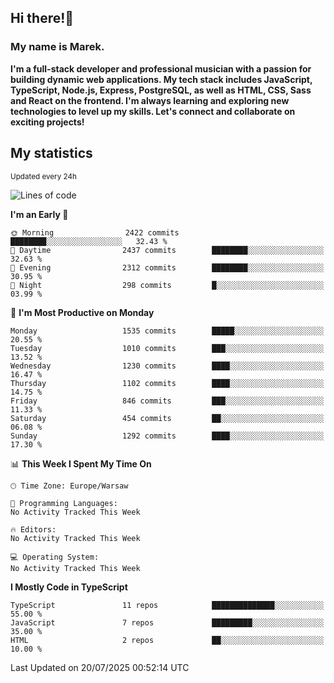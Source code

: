 ## Hi there!👋 ##
### My name is Marek. ###

**I'm a full-stack developer and professional musician with a passion for building dynamic web applications. My tech stack includes JavaScript, TypeScript, Node.js, Express, PostgreSQL, as well as HTML, CSS, Sass and React on the frontend. I'm always learning and exploring new technologies to level up my skills. Let's connect and collaborate on exciting projects!**

## My statistics ##
<sub>Updated every 24h</sub>
<!--START_SECTION:waka-->
![Lines of code](https://img.shields.io/badge/From%20Hello%20World%20I%27ve%20Written-933.8%20thousand%20lines%20of%20code-blue)

**I'm an Early 🐤** 

```text
🌞 Morning                2422 commits        ████████░░░░░░░░░░░░░░░░░   32.43 % 
🌆 Daytime                2437 commits        ████████░░░░░░░░░░░░░░░░░   32.63 % 
🌃 Evening                2312 commits        ████████░░░░░░░░░░░░░░░░░   30.95 % 
🌙 Night                  298 commits         █░░░░░░░░░░░░░░░░░░░░░░░░   03.99 % 
```
📅 **I'm Most Productive on Monday** 

```text
Monday                   1535 commits        █████░░░░░░░░░░░░░░░░░░░░   20.55 % 
Tuesday                  1010 commits        ███░░░░░░░░░░░░░░░░░░░░░░   13.52 % 
Wednesday                1230 commits        ████░░░░░░░░░░░░░░░░░░░░░   16.47 % 
Thursday                 1102 commits        ████░░░░░░░░░░░░░░░░░░░░░   14.75 % 
Friday                   846 commits         ███░░░░░░░░░░░░░░░░░░░░░░   11.33 % 
Saturday                 454 commits         ██░░░░░░░░░░░░░░░░░░░░░░░   06.08 % 
Sunday                   1292 commits        ████░░░░░░░░░░░░░░░░░░░░░   17.30 % 
```


📊 **This Week I Spent My Time On** 

```text
🕑︎ Time Zone: Europe/Warsaw

💬 Programming Languages: 
No Activity Tracked This Week

🔥 Editors: 
No Activity Tracked This Week

💻 Operating System: 
No Activity Tracked This Week
```

**I Mostly Code in TypeScript** 

```text
TypeScript               11 repos            ██████████████░░░░░░░░░░░   55.00 % 
JavaScript               7 repos             █████████░░░░░░░░░░░░░░░░   35.00 % 
HTML                     2 repos             ██░░░░░░░░░░░░░░░░░░░░░░░   10.00 % 
```




 Last Updated on 20/07/2025 00:52:14 UTC
<!--END_SECTION:waka-->

<!--
**MarekSax/MarekSax** is a ✨ _special_ ✨ repository because its `README.md` (this file) appears on your GitHub profile.

Here are some ideas to get you started:

- 🔭 I’m currently working on ...
- 🌱 I’m currently learning ...
- 👯 I’m looking to collaborate on ...
- 🤔 I’m looking for help with ...
- 💬 Ask me about ...
- 📫 How to reach me: ...
- 😄 Pronouns: ...
- ⚡ Fun fact: ...
-->
